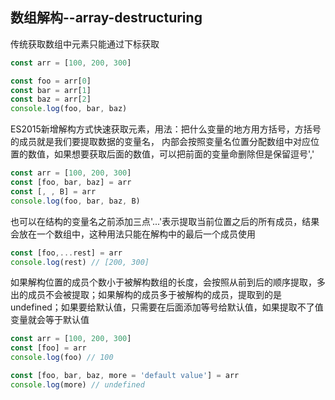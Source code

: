 ## 数组解构--array-destructuring

传统获取数组中元素只能通过下标获取
```javascript
const arr = [100, 200, 300]

const foo = arr[0]
const bar = arr[1]
const baz = arr[2]
console.log(foo, bar, baz)
```

ES2015新增解构方式快速获取元素，用法：把什么变量的地方用方括号，方括号的成员就是我们要提取数据的变量名，
内部会按照变量名位置分配数组中对应位置的数值，如果想要获取后面的数值，可以把前面的变量命删除但是保留逗号','
```javascript
const arr = [100, 200, 300]
const [foo, bar, baz] = arr
const [, , B] = arr
console.log(foo, bar, baz, B)
```
也可以在结构的变量名之前添加三点'...'表示提取当前位置之后的所有成员，结果会放在一个数组中，这种用法只能在解构中的最后一个成员使用
```javascript
const [foo,...rest] = arr
console.log(rest) // [200, 300]
```

如果解构位置的成员个数小于被解构数组的长度，会按照从前到后的顺序提取，多出的成员不会被提取；如果解构的成员多于被解构的成员，提取到的是undefined；如果要给默认值，只需要在后面添加等号给默认值，如果提取不了值变量就会等于默认值
```javascript
const arr = [100, 200, 300]
const [foo] = arr
console.log(foo) // 100

const [foo, bar, baz, more = 'default value'] = arr
console.log(more) // undefined

```


